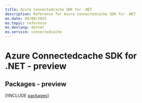 ```yaml
---
title: Azure Connectedcache SDK for .NET
description: Reference for Azure Connectedcache SDK for .NET
ms.date: 09/08/2025
ms.topic: reference
ms.devlang: dotnet
ms.service: connectedcache
---
```

# Azure Connectedcache SDK for .NET - preview
## Packages - preview
[!INCLUDE [packages](connectedcache-index.md)]